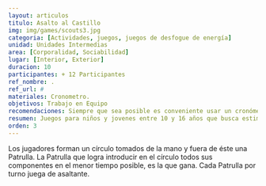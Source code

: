 ```yaml
---
layout: articulos
titulo: Asalto al Castillo
img: img/games/scouts3.jpg
categoria: [Actividades, juegos, juegos de desfogue de energía]
unidad: Unidades Intermedias
area: [Corporalidad, Sociabilidad]
lugar: [Interior, Exterior]
duracion: 10
participantes: + 12 Participantes
ref_nombre: .
ref_url: #
materiales: Cronometro.
objetivos: Trabajo en Equipo
recomendaciones: Siempre que sea posible es conveniente usar un cronómetro.
resumen: Juegos para niños y jovenes entre 10 y 16 años que busca estimular el Trabajo en Equipo
orden: 3
---
```

<p>Los jugadores forman un círculo tomados de la mano y fuera de éste una Patrulla. La Patrulla que logra introducir en el círculo todos sus componentes en el menor tiempo posible, es la que gana. Cada Patrulla por turno juega de asaltante.</p>
